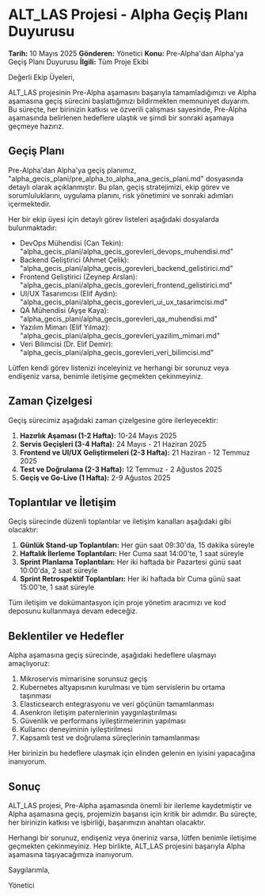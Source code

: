 # ALT_LAS Projesi - Alpha Geçiş Planı Duyurusu

**Tarih:** 10 Mayıs 2025
**Gönderen:** Yönetici
**Konu:** Pre-Alpha'dan Alpha'ya Geçiş Planı Duyurusu
**İlgili:** Tüm Proje Ekibi

Değerli Ekip Üyeleri,

ALT_LAS projesinin Pre-Alpha aşamasını başarıyla tamamladığımızı ve Alpha aşamasına geçiş sürecini başlattığımızı bildirmekten memnuniyet duyarım. Bu süreçte, her birinizin katkısı ve özverili çalışması sayesinde, Pre-Alpha aşamasında belirlenen hedeflere ulaştık ve şimdi bir sonraki aşamaya geçmeye hazırız.

## Geçiş Planı

Pre-Alpha'dan Alpha'ya geçiş planımız, "alpha_gecis_plani/pre_alpha_to_alpha_ana_gecis_plani.md" dosyasında detaylı olarak açıklanmıştır. Bu plan, geçiş stratejimizi, ekip görev ve sorumluluklarını, uygulama planını, risk yönetimini ve sonraki adımları içermektedir.

Her bir ekip üyesi için detaylı görev listeleri aşağıdaki dosyalarda bulunmaktadır:

- DevOps Mühendisi (Can Tekin): "alpha_gecis_plani/alpha_gecis_gorevleri_devops_muhendisi.md"
- Backend Geliştirici (Ahmet Çelik): "alpha_gecis_plani/alpha_gecis_gorevleri_backend_gelistirici.md"
- Frontend Geliştirici (Zeynep Arslan): "alpha_gecis_plani/alpha_gecis_gorevleri_frontend_gelistirici.md"
- UI/UX Tasarımcısı (Elif Aydın): "alpha_gecis_plani/alpha_gecis_gorevleri_ui_ux_tasarimcisi.md"
- QA Mühendisi (Ayşe Kaya): "alpha_gecis_plani/alpha_gecis_gorevleri_qa_muhendisi.md"
- Yazılım Mimarı (Elif Yılmaz): "alpha_gecis_plani/alpha_gecis_gorevleri_yazilim_mimari.md"
- Veri Bilimcisi (Dr. Elif Demir): "alpha_gecis_plani/alpha_gecis_gorevleri_veri_bilimcisi.md"

Lütfen kendi görev listenizi inceleyiniz ve herhangi bir sorunuz veya endişeniz varsa, benimle iletişime geçmekten çekinmeyiniz.

## Zaman Çizelgesi

Geçiş sürecimiz aşağıdaki zaman çizelgesine göre ilerleyecektir:

1. **Hazırlık Aşaması (1-2 Hafta):** 10-24 Mayıs 2025
2. **Servis Geçişleri (3-4 Hafta):** 24 Mayıs - 21 Haziran 2025
3. **Frontend ve UI/UX Geliştirmeleri (2-3 Hafta):** 21 Haziran - 12 Temmuz 2025
4. **Test ve Doğrulama (2-3 Hafta):** 12 Temmuz - 2 Ağustos 2025
5. **Geçiş ve Go-Live (1 Hafta):** 2-9 Ağustos 2025

## Toplantılar ve İletişim

Geçiş sürecinde düzenli toplantılar ve iletişim kanalları aşağıdaki gibi olacaktır:

1. **Günlük Stand-up Toplantıları:** Her gün saat 09:30'da, 15 dakika süreyle
2. **Haftalık İlerleme Toplantıları:** Her Cuma saat 14:00'te, 1 saat süreyle
3. **Sprint Planlama Toplantıları:** Her iki haftada bir Pazartesi günü saat 10:00'da, 2 saat süreyle
4. **Sprint Retrospektif Toplantıları:** Her iki haftada bir Cuma günü saat 15:00'te, 1 saat süreyle

Tüm iletişim ve dokümantasyon için proje yönetim aracımızı ve kod deposunu kullanmaya devam edeceğiz.

## Beklentiler ve Hedefler

Alpha aşamasına geçiş sürecinde, aşağıdaki hedeflere ulaşmayı amaçlıyoruz:

1. Mikroservis mimarisine sorunsuz geçiş
2. Kubernetes altyapısının kurulması ve tüm servislerin bu ortama taşınması
3. Elasticsearch entegrasyonu ve veri göçünün tamamlanması
4. Asenkron iletişim paternlerinin yaygınlaştırılması
5. Güvenlik ve performans iyileştirmelerinin yapılması
6. Kullanıcı deneyiminin iyileştirilmesi
7. Kapsamlı test ve doğrulama süreçlerinin tamamlanması

Her birinizin bu hedeflere ulaşmak için elinden gelenin en iyisini yapacağına inanıyorum.

## Sonuç

ALT_LAS projesi, Pre-Alpha aşamasında önemli bir ilerleme kaydetmiştir ve Alpha aşamasına geçiş, projemizin başarısı için kritik bir adımdır. Bu süreçte, her birinizin katkısı ve işbirliği, başarımızın anahtarı olacaktır.

Herhangi bir sorunuz, endişeniz veya öneriniz varsa, lütfen benimle iletişime geçmekten çekinmeyiniz. Hep birlikte, ALT_LAS projesini başarıyla Alpha aşamasına taşıyacağımıza inanıyorum.

Saygılarımla,

Yönetici